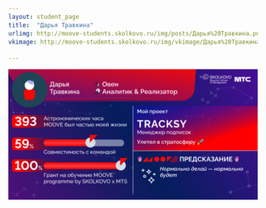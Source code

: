```yaml
---
layout: student_page
title:  "Дарья Травкина"
urlimg: http://moove-students.skolkovo.ru/img/posts/Дарья%20Травкина.png
vkimage: http://moove-students.skolkovo.ru/img/vkimage/Дарья%20Травкина%20для%20Вк.png

---
```

<img class="img-fluid" src="/img/posts/Дарья Травкина.png" alt="moove-2">
